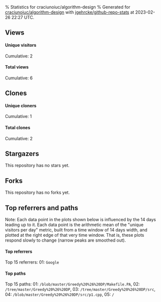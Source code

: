 % Statistics for craciunoiuc/algorithm-design
% Generated for [craciunoiuc/algorithm-design](https://github.com/craciunoiuc/algorithm-design) with [jgehrcke/github-repo-stats](https://github.com/jgehrcke/github-repo-stats) at 2023-02-26 22:27 UTC.


## Views

#### Unique visitors
<div id="chart_views_unique" class="full-width-chart"></div>

Cumulative: 2

#### Total views
<div id="chart_views_total" class="full-width-chart"></div>

Cumulative: 6

<div class="pagebreak-for-print"> </div>

## Clones

#### Unique cloners
<div id="chart_clones_unique" class="full-width-chart"></div>

Cumulative: 1

#### Total clones
<div id="chart_clones_total" class="full-width-chart"></div>

Cumulative: 2



<div class="pagebreak-for-print"> </div>



## Stargazers

This repository has no stars yet.



## Forks

This repository has no forks yet.



<div class="pagebreak-for-print"> </div>



## Top referrers and paths


Note: Each data point in the plots shown below is influenced by the 14 days
leading up to it. Each data point is the arithmetic mean of the "unique
visitors per day" metric, built from a time window of 14 days width, and
plotted at the right edge of that very time window. That is, these plots
respond slowly to change (narrow peaks are smoothed out).




#### Top referrers


<div id="chart_referrers_top_n_alltime" class="full-width-chart"></div>

Top 15 referrers: 01: `Google`





#### Top paths


<div id="chart_paths_top_n_alltime" class="full-width-chart"></div>

Top 15 paths: 01: `/blob/master/Greedy%20%26%20DP/Makefile.PA`, 02: `/tree/master/Greedy%20%26%20DP`, 03: `/tree/master/Greedy%20%26%20DP/src`, 04: `/blob/master/Greedy%20%26%20DP/src/p1.cpp`, 05: `/`


<script type="text/javascript">
    vegaEmbed('#chart_views_unique', {"$schema": "https://vega.github.io/schema/vega-lite/v4.17.0.json", "config": {"arc": {"fill": "#1b1e23"}, "area": {"fill": "#1b1e23"}, "axisBottom": {"domainColor": "#a9b4c4", "gridColor": "#a9b4c4", "labelColor": "#1b1e23", "labelFont": "relative-mono-11-pitch-pro, Menlo, monospace", "tickColor": "#a9b4c4", "titleColor": "#1b1e23", "titleFont": "relative-mono-11-pitch-pro, Menlo, monospace"}, "axisLeft": {"domainColor": "#a9b4c4", "gridColor": "#a9b4c4", "labelColor": "#1b1e23", "labelFont": "relative-mono-11-pitch-pro, Menlo, monospace", "tickColor": "#a9b4c4", "titleColor": "#1b1e23", "titleFont": "relative-mono-11-pitch-pro, Menlo, monospace"}, "axisX": {"grid": false}, "axisY": {"grid": false, "labelBound": true}, "background": "#FFFFFF", "group": {"fill": "#FFFFFF"}, "header": {"fontWeight": 400, "labelFont": "relative-mono-11-pitch-pro, Menlo, monospace", "titleFont": "relative-mono-11-pitch-pro, Menlo, monospace"}, "legend": {"labelFont": "relative-mono-11-pitch-pro, Menlo, monospace", "symbolSize": 200, "symbolType": "circle", "titleFont": "relative-mono-11-pitch-pro, Menlo, monospace"}, "line": {"color": "#1b1e23", "stroke": "#1b1e23"}, "path": {"stroke": "#1b1e23"}, "point": {"color": "#1b1e23", "cursor": "pointer", "filled": true, "size": 20}, "range": {"category": ["#85a2f7", "#ea9755", "#7eb36a", "#f07071", "#bc85d9", "#e587b6", "#a9b4c4", "#d4c05e", "#64b9c4"]}, "style": {"bar": {"fill": "#1b1e23"}, "text": {"font": "relative-mono-11-pitch-pro, Menlo, monospace", "fontWeight": 400}}, "symbol": {"shape": "circle"}, "title": {"anchor": "start", "font": "relative-mono-11-pitch-pro, Menlo, monospace", "fontWeight": 400}, "trail": {"color": "#1b1e23", "stroke": "#1b1e23"}, "view": {"stroke": null}}, "data": {"name": "data-7bfae7426c4ededf255293d0dce37114"}, "datasets": {"data-7bfae7426c4ededf255293d0dce37114": [{"time": "2023-02-10T00:00:00+00:00", "views_total": 1, "views_unique": 1}, {"time": "2023-02-17T00:00:00+00:00", "views_total": 0, "views_unique": 0}, {"time": "2023-02-25T00:00:00+00:00", "views_total": 5, "views_unique": 1}]}, "encoding": {"tooltip": [{"field": "views_unique", "format": ".1f", "title": "views (u)", "type": "quantitative"}, {"field": "time", "format": "%B %e, %Y", "title": "date", "type": "temporal"}], "x": {"axis": {"labelAngle": 25}, "field": "time", "scale": {"domain": ["2023-02-10", "2023-02-25"]}, "timeUnit": "yearmonthdate", "title": "date", "type": "temporal"}, "y": {"axis": {}, "field": "views_unique", "scale": {"domain": [0, 1.1], "type": "linear", "zero": true}, "title": "unique views per day", "type": "quantitative"}}, "height": 200, "mark": {"point": true, "type": "line"}, "padding": 10, "width": "container"}, {"actions": false, "renderer": "svg"}).catch(console.error);
vegaEmbed('#chart_views_total', {"$schema": "https://vega.github.io/schema/vega-lite/v4.17.0.json", "config": {"arc": {"fill": "#1b1e23"}, "area": {"fill": "#1b1e23"}, "axisBottom": {"domainColor": "#a9b4c4", "gridColor": "#a9b4c4", "labelColor": "#1b1e23", "labelFont": "relative-mono-11-pitch-pro, Menlo, monospace", "tickColor": "#a9b4c4", "titleColor": "#1b1e23", "titleFont": "relative-mono-11-pitch-pro, Menlo, monospace"}, "axisLeft": {"domainColor": "#a9b4c4", "gridColor": "#a9b4c4", "labelColor": "#1b1e23", "labelFont": "relative-mono-11-pitch-pro, Menlo, monospace", "tickColor": "#a9b4c4", "titleColor": "#1b1e23", "titleFont": "relative-mono-11-pitch-pro, Menlo, monospace"}, "axisX": {"grid": false}, "axisY": {"grid": false, "labelBound": true}, "background": "#FFFFFF", "group": {"fill": "#FFFFFF"}, "header": {"fontWeight": 400, "labelFont": "relative-mono-11-pitch-pro, Menlo, monospace", "titleFont": "relative-mono-11-pitch-pro, Menlo, monospace"}, "legend": {"labelFont": "relative-mono-11-pitch-pro, Menlo, monospace", "symbolSize": 200, "symbolType": "circle", "titleFont": "relative-mono-11-pitch-pro, Menlo, monospace"}, "line": {"color": "#1b1e23", "stroke": "#1b1e23"}, "path": {"stroke": "#1b1e23"}, "point": {"color": "#1b1e23", "cursor": "pointer", "filled": true, "size": 20}, "range": {"category": ["#85a2f7", "#ea9755", "#7eb36a", "#f07071", "#bc85d9", "#e587b6", "#a9b4c4", "#d4c05e", "#64b9c4"]}, "style": {"bar": {"fill": "#1b1e23"}, "text": {"font": "relative-mono-11-pitch-pro, Menlo, monospace", "fontWeight": 400}}, "symbol": {"shape": "circle"}, "title": {"anchor": "start", "font": "relative-mono-11-pitch-pro, Menlo, monospace", "fontWeight": 400}, "trail": {"color": "#1b1e23", "stroke": "#1b1e23"}, "view": {"stroke": null}}, "data": {"name": "data-7bfae7426c4ededf255293d0dce37114"}, "datasets": {"data-7bfae7426c4ededf255293d0dce37114": [{"time": "2023-02-10T00:00:00+00:00", "views_total": 1, "views_unique": 1}, {"time": "2023-02-17T00:00:00+00:00", "views_total": 0, "views_unique": 0}, {"time": "2023-02-25T00:00:00+00:00", "views_total": 5, "views_unique": 1}]}, "encoding": {"tooltip": [{"field": "views_total", "format": ".1f", "title": "views (t)", "type": "quantitative"}, {"field": "time", "format": "%B %e, %Y", "title": "date", "type": "temporal"}], "x": {"axis": {"labelAngle": 25}, "field": "time", "scale": {"domain": ["2023-02-10", "2023-02-25"]}, "timeUnit": "yearmonthdate", "title": "date", "type": "temporal"}, "y": {"axis": {}, "field": "views_total", "scale": {"domain": [0, 5.5], "type": "linear", "zero": true}, "title": "total views per day", "type": "quantitative"}}, "height": 200, "mark": {"point": true, "type": "line"}, "padding": 10, "width": "container"}, {"actions": false, "renderer": "svg"}).catch(console.error);
vegaEmbed('#chart_clones_unique', {"$schema": "https://vega.github.io/schema/vega-lite/v4.17.0.json", "config": {"arc": {"fill": "#1b1e23"}, "area": {"fill": "#1b1e23"}, "axisBottom": {"domainColor": "#a9b4c4", "gridColor": "#a9b4c4", "labelColor": "#1b1e23", "labelFont": "relative-mono-11-pitch-pro, Menlo, monospace", "tickColor": "#a9b4c4", "titleColor": "#1b1e23", "titleFont": "relative-mono-11-pitch-pro, Menlo, monospace"}, "axisLeft": {"domainColor": "#a9b4c4", "gridColor": "#a9b4c4", "labelColor": "#1b1e23", "labelFont": "relative-mono-11-pitch-pro, Menlo, monospace", "tickColor": "#a9b4c4", "titleColor": "#1b1e23", "titleFont": "relative-mono-11-pitch-pro, Menlo, monospace"}, "axisX": {"grid": false}, "axisY": {"grid": false, "labelBound": true}, "background": "#FFFFFF", "group": {"fill": "#FFFFFF"}, "header": {"fontWeight": 400, "labelFont": "relative-mono-11-pitch-pro, Menlo, monospace", "titleFont": "relative-mono-11-pitch-pro, Menlo, monospace"}, "legend": {"labelFont": "relative-mono-11-pitch-pro, Menlo, monospace", "symbolSize": 200, "symbolType": "circle", "titleFont": "relative-mono-11-pitch-pro, Menlo, monospace"}, "line": {"color": "#1b1e23", "stroke": "#1b1e23"}, "path": {"stroke": "#1b1e23"}, "point": {"color": "#1b1e23", "cursor": "pointer", "filled": true, "size": 20}, "range": {"category": ["#85a2f7", "#ea9755", "#7eb36a", "#f07071", "#bc85d9", "#e587b6", "#a9b4c4", "#d4c05e", "#64b9c4"]}, "style": {"bar": {"fill": "#1b1e23"}, "text": {"font": "relative-mono-11-pitch-pro, Menlo, monospace", "fontWeight": 400}}, "symbol": {"shape": "circle"}, "title": {"anchor": "start", "font": "relative-mono-11-pitch-pro, Menlo, monospace", "fontWeight": 400}, "trail": {"color": "#1b1e23", "stroke": "#1b1e23"}, "view": {"stroke": null}}, "data": {"name": "data-1962b39d55363eed6be4f752c9a5a16c"}, "datasets": {"data-1962b39d55363eed6be4f752c9a5a16c": [{"clones_total": 0, "clones_unique": 0, "time": "2023-02-10T00:00:00+00:00"}, {"clones_total": 2, "clones_unique": 1, "time": "2023-02-17T00:00:00+00:00"}, {"clones_total": 0, "clones_unique": 0, "time": "2023-02-25T00:00:00+00:00"}]}, "encoding": {"tooltip": [{"field": "clones_unique", "format": ".1f", "title": "clones (u)", "type": "quantitative"}, {"field": "time", "format": "%B %e, %Y", "title": "date", "type": "temporal"}], "x": {"axis": {"labelAngle": 25}, "field": "time", "scale": {"domain": ["2023-02-10", "2023-02-25"]}, "timeUnit": "yearmonthdate", "title": "date", "type": "temporal"}, "y": {"axis": {}, "field": "clones_unique", "scale": {"domain": [0, 1.1], "type": "linear", "zero": true}, "title": "unique clones per day", "type": "quantitative"}}, "height": 200, "mark": {"point": true, "type": "line"}, "padding": 10, "width": "container"}, {"actions": false, "renderer": "svg"}).catch(console.error);
vegaEmbed('#chart_clones_total', {"$schema": "https://vega.github.io/schema/vega-lite/v4.17.0.json", "config": {"arc": {"fill": "#1b1e23"}, "area": {"fill": "#1b1e23"}, "axisBottom": {"domainColor": "#a9b4c4", "gridColor": "#a9b4c4", "labelColor": "#1b1e23", "labelFont": "relative-mono-11-pitch-pro, Menlo, monospace", "tickColor": "#a9b4c4", "titleColor": "#1b1e23", "titleFont": "relative-mono-11-pitch-pro, Menlo, monospace"}, "axisLeft": {"domainColor": "#a9b4c4", "gridColor": "#a9b4c4", "labelColor": "#1b1e23", "labelFont": "relative-mono-11-pitch-pro, Menlo, monospace", "tickColor": "#a9b4c4", "titleColor": "#1b1e23", "titleFont": "relative-mono-11-pitch-pro, Menlo, monospace"}, "axisX": {"grid": false}, "axisY": {"grid": false, "labelBound": true}, "background": "#FFFFFF", "group": {"fill": "#FFFFFF"}, "header": {"fontWeight": 400, "labelFont": "relative-mono-11-pitch-pro, Menlo, monospace", "titleFont": "relative-mono-11-pitch-pro, Menlo, monospace"}, "legend": {"labelFont": "relative-mono-11-pitch-pro, Menlo, monospace", "symbolSize": 200, "symbolType": "circle", "titleFont": "relative-mono-11-pitch-pro, Menlo, monospace"}, "line": {"color": "#1b1e23", "stroke": "#1b1e23"}, "path": {"stroke": "#1b1e23"}, "point": {"color": "#1b1e23", "cursor": "pointer", "filled": true, "size": 20}, "range": {"category": ["#85a2f7", "#ea9755", "#7eb36a", "#f07071", "#bc85d9", "#e587b6", "#a9b4c4", "#d4c05e", "#64b9c4"]}, "style": {"bar": {"fill": "#1b1e23"}, "text": {"font": "relative-mono-11-pitch-pro, Menlo, monospace", "fontWeight": 400}}, "symbol": {"shape": "circle"}, "title": {"anchor": "start", "font": "relative-mono-11-pitch-pro, Menlo, monospace", "fontWeight": 400}, "trail": {"color": "#1b1e23", "stroke": "#1b1e23"}, "view": {"stroke": null}}, "data": {"name": "data-1962b39d55363eed6be4f752c9a5a16c"}, "datasets": {"data-1962b39d55363eed6be4f752c9a5a16c": [{"clones_total": 0, "clones_unique": 0, "time": "2023-02-10T00:00:00+00:00"}, {"clones_total": 2, "clones_unique": 1, "time": "2023-02-17T00:00:00+00:00"}, {"clones_total": 0, "clones_unique": 0, "time": "2023-02-25T00:00:00+00:00"}]}, "encoding": {"tooltip": [{"field": "clones_total", "format": ".1f", "title": "clones (t)", "type": "quantitative"}, {"field": "time", "format": "%B %e, %Y", "title": "date", "type": "temporal"}], "x": {"axis": {"labelAngle": 25}, "field": "time", "scale": {"domain": ["2023-02-10", "2023-02-25"]}, "timeUnit": "yearmonthdate", "title": "date", "type": "temporal"}, "y": {"axis": {}, "field": "clones_total", "scale": {"domain": [0, 2.2], "type": "linear", "zero": true}, "title": "total clones per day", "type": "quantitative"}}, "height": 200, "mark": {"point": true, "type": "line"}, "padding": 10, "width": "container"}, {"actions": false, "renderer": "svg"}).catch(console.error);
vegaEmbed('#chart_referrers_top_n_alltime', {"$schema": "https://vega.github.io/schema/vega-lite/v4.17.0.json", "config": {"arc": {"fill": "#1b1e23"}, "area": {"fill": "#1b1e23"}, "axisBottom": {"domainColor": "#a9b4c4", "gridColor": "#a9b4c4", "labelColor": "#1b1e23", "labelFont": "relative-mono-11-pitch-pro, Menlo, monospace", "tickColor": "#a9b4c4", "titleColor": "#1b1e23", "titleFont": "relative-mono-11-pitch-pro, Menlo, monospace"}, "axisLeft": {"domainColor": "#a9b4c4", "gridColor": "#a9b4c4", "labelColor": "#1b1e23", "labelFont": "relative-mono-11-pitch-pro, Menlo, monospace", "tickColor": "#a9b4c4", "titleColor": "#1b1e23", "titleFont": "relative-mono-11-pitch-pro, Menlo, monospace"}, "axisX": {"grid": false}, "axisY": {"grid": false}, "background": "#FFFFFF", "group": {"fill": "#FFFFFF"}, "header": {"fontWeight": 400, "labelFont": "relative-mono-11-pitch-pro, Menlo, monospace", "titleFont": "relative-mono-11-pitch-pro, Menlo, monospace"}, "legend": {"labelFont": "relative-mono-11-pitch-pro, Menlo, monospace", "symbolSize": 200, "symbolType": "circle", "titleFont": "relative-mono-11-pitch-pro, Menlo, monospace"}, "line": {"color": "#1b1e23", "stroke": "#1b1e23"}, "path": {"stroke": "#1b1e23"}, "point": {"color": "#1b1e23", "cursor": "pointer", "filled": true, "size": 30}, "range": {"category": ["#85a2f7", "#ea9755", "#7eb36a", "#f07071", "#bc85d9", "#e587b6", "#a9b4c4", "#d4c05e", "#64b9c4"]}, "style": {"bar": {"fill": "#1b1e23"}, "text": {"font": "relative-mono-11-pitch-pro, Menlo, monospace", "fontWeight": 400}}, "symbol": {"shape": "circle"}, "title": {"anchor": "start", "font": "relative-mono-11-pitch-pro, Menlo, monospace", "fontWeight": 400}, "trail": {"color": "#1b1e23", "stroke": "#1b1e23"}, "view": {"stroke": null}}, "data": {"name": "data-b4471547c0233bb521bcf1093ba542c2"}, "datasets": {"data-b4471547c0233bb521bcf1093ba542c2": [{"referrer": "Google", "time": "2023-02-26T00:00:00+00:00", "views_unique": 1, "views_unique_norm": 0.07142857142857142}]}, "encoding": {"color": {"field": "referrer", "legend": {"direction": "vertical", "orient": "top", "title": "Legend:"}, "sort": {"field": "order"}, "type": "nominal"}, "tooltip": [{"field": "referrer", "type": "nominal"}, {"field": "views_unique_norm", "format": ".2f", "title": "views (14d mean)", "type": "quantitative"}, {"field": "time", "format": "%B %e, %Y", "title": "date", "type": "temporal"}], "x": {"axis": {"labelAngle": 25}, "field": "time", "scale": {"domain": ["2023-02-10", "2023-02-25"]}, "timeUnit": "yearmonthdate", "title": "date", "type": "temporal"}, "y": {"field": "views_unique_norm", "scale": {"domain": [0, 0.07857142857142857], "type": "linear", "zero": true}, "title": "unique visitors per day (mean from last 14 days)", "type": "quantitative"}}, "height": 300, "mark": {"point": true, "type": "line"}, "padding": 10, "width": "container"}, {"actions": false, "renderer": "svg"}).catch(console.error);
vegaEmbed('#chart_paths_top_n_alltime', {"$schema": "https://vega.github.io/schema/vega-lite/v4.17.0.json", "config": {"arc": {"fill": "#1b1e23"}, "area": {"fill": "#1b1e23"}, "axisBottom": {"domainColor": "#a9b4c4", "gridColor": "#a9b4c4", "labelColor": "#1b1e23", "labelFont": "relative-mono-11-pitch-pro, Menlo, monospace", "tickColor": "#a9b4c4", "titleColor": "#1b1e23", "titleFont": "relative-mono-11-pitch-pro, Menlo, monospace"}, "axisLeft": {"domainColor": "#a9b4c4", "gridColor": "#a9b4c4", "labelColor": "#1b1e23", "labelFont": "relative-mono-11-pitch-pro, Menlo, monospace", "tickColor": "#a9b4c4", "titleColor": "#1b1e23", "titleFont": "relative-mono-11-pitch-pro, Menlo, monospace"}, "axisX": {"grid": false}, "axisY": {"grid": false}, "background": "#FFFFFF", "group": {"fill": "#FFFFFF"}, "header": {"fontWeight": 400, "labelFont": "relative-mono-11-pitch-pro, Menlo, monospace", "titleFont": "relative-mono-11-pitch-pro, Menlo, monospace"}, "legend": {"labelFont": "relative-mono-11-pitch-pro, Menlo, monospace", "symbolSize": 200, "symbolType": "circle", "titleFont": "relative-mono-11-pitch-pro, Menlo, monospace"}, "line": {"color": "#1b1e23", "stroke": "#1b1e23"}, "path": {"stroke": "#1b1e23"}, "point": {"color": "#1b1e23", "cursor": "pointer", "filled": true, "size": 30}, "range": {"category": ["#85a2f7", "#ea9755", "#7eb36a", "#f07071", "#bc85d9", "#e587b6", "#a9b4c4", "#d4c05e", "#64b9c4"]}, "style": {"bar": {"fill": "#1b1e23"}, "text": {"font": "relative-mono-11-pitch-pro, Menlo, monospace", "fontWeight": 400}}, "symbol": {"shape": "circle"}, "title": {"anchor": "start", "font": "relative-mono-11-pitch-pro, Menlo, monospace", "fontWeight": 400}, "trail": {"color": "#1b1e23", "stroke": "#1b1e23"}, "view": {"stroke": null}}, "data": {"name": "data-6ac644a2fcb7e786464a205db387429d"}, "datasets": {"data-6ac644a2fcb7e786464a205db387429d": [{"path": "/blob/master/Greedy%20%26%20DP/Makefile.PA", "time": "2023-02-11T00:00:00+00:00", "views_unique": null, "views_unique_norm": null}, {"path": "/blob/master/Greedy%20%26%20DP/Makefile.PA", "time": "2023-02-12T00:00:00+00:00", "views_unique": null, "views_unique_norm": null}, {"path": "/blob/master/Greedy%20%26%20DP/Makefile.PA", "time": "2023-02-13T00:00:00+00:00", "views_unique": null, "views_unique_norm": null}, {"path": "/blob/master/Greedy%20%26%20DP/Makefile.PA", "time": "2023-02-14T00:00:00+00:00", "views_unique": null, "views_unique_norm": null}, {"path": "/blob/master/Greedy%20%26%20DP/Makefile.PA", "time": "2023-02-15T00:00:00+00:00", "views_unique": null, "views_unique_norm": null}, {"path": "/blob/master/Greedy%20%26%20DP/Makefile.PA", "time": "2023-02-16T00:00:00+00:00", "views_unique": null, "views_unique_norm": null}, {"path": "/blob/master/Greedy%20%26%20DP/Makefile.PA", "time": "2023-02-17T00:00:00+00:00", "views_unique": null, "views_unique_norm": null}, {"path": "/blob/master/Greedy%20%26%20DP/Makefile.PA", "time": "2023-02-18T00:00:00+00:00", "views_unique": null, "views_unique_norm": null}, {"path": "/blob/master/Greedy%20%26%20DP/Makefile.PA", "time": "2023-02-19T00:00:00+00:00", "views_unique": null, "views_unique_norm": null}, {"path": "/blob/master/Greedy%20%26%20DP/Makefile.PA", "time": "2023-02-20T00:00:00+00:00", "views_unique": null, "views_unique_norm": null}, {"path": "/blob/master/Greedy%20%26%20DP/Makefile.PA", "time": "2023-02-21T00:00:00+00:00", "views_unique": null, "views_unique_norm": null}, {"path": "/blob/master/Greedy%20%26%20DP/Makefile.PA", "time": "2023-02-22T00:00:00+00:00", "views_unique": null, "views_unique_norm": null}, {"path": "/blob/master/Greedy%20%26%20DP/Makefile.PA", "time": "2023-02-23T00:00:00+00:00", "views_unique": null, "views_unique_norm": null}, {"path": "/blob/master/Greedy%20%26%20DP/Makefile.PA", "time": "2023-02-26T00:00:00+00:00", "views_unique": 1.0, "views_unique_norm": 0.07142857142857142}, {"path": "/tree/master/Greedy%20%26%20DP", "time": "2023-02-11T00:00:00+00:00", "views_unique": null, "views_unique_norm": null}, {"path": "/tree/master/Greedy%20%26%20DP", "time": "2023-02-12T00:00:00+00:00", "views_unique": null, "views_unique_norm": null}, {"path": "/tree/master/Greedy%20%26%20DP", "time": "2023-02-13T00:00:00+00:00", "views_unique": null, "views_unique_norm": null}, {"path": "/tree/master/Greedy%20%26%20DP", "time": "2023-02-14T00:00:00+00:00", "views_unique": null, "views_unique_norm": null}, {"path": "/tree/master/Greedy%20%26%20DP", "time": "2023-02-15T00:00:00+00:00", "views_unique": null, "views_unique_norm": null}, {"path": "/tree/master/Greedy%20%26%20DP", "time": "2023-02-16T00:00:00+00:00", "views_unique": null, "views_unique_norm": null}, {"path": "/tree/master/Greedy%20%26%20DP", "time": "2023-02-17T00:00:00+00:00", "views_unique": null, "views_unique_norm": null}, {"path": "/tree/master/Greedy%20%26%20DP", "time": "2023-02-18T00:00:00+00:00", "views_unique": null, "views_unique_norm": null}, {"path": "/tree/master/Greedy%20%26%20DP", "time": "2023-02-19T00:00:00+00:00", "views_unique": null, "views_unique_norm": null}, {"path": "/tree/master/Greedy%20%26%20DP", "time": "2023-02-20T00:00:00+00:00", "views_unique": null, "views_unique_norm": null}, {"path": "/tree/master/Greedy%20%26%20DP", "time": "2023-02-21T00:00:00+00:00", "views_unique": null, "views_unique_norm": null}, {"path": "/tree/master/Greedy%20%26%20DP", "time": "2023-02-22T00:00:00+00:00", "views_unique": null, "views_unique_norm": null}, {"path": "/tree/master/Greedy%20%26%20DP", "time": "2023-02-23T00:00:00+00:00", "views_unique": null, "views_unique_norm": null}, {"path": "/tree/master/Greedy%20%26%20DP", "time": "2023-02-26T00:00:00+00:00", "views_unique": 1.0, "views_unique_norm": 0.07142857142857142}, {"path": "/tree/master/Greedy%20%26%20DP/src", "time": "2023-02-11T00:00:00+00:00", "views_unique": null, "views_unique_norm": null}, {"path": "/tree/master/Greedy%20%26%20DP/src", "time": "2023-02-12T00:00:00+00:00", "views_unique": null, "views_unique_norm": null}, {"path": "/tree/master/Greedy%20%26%20DP/src", "time": "2023-02-13T00:00:00+00:00", "views_unique": null, "views_unique_norm": null}, {"path": "/tree/master/Greedy%20%26%20DP/src", "time": "2023-02-14T00:00:00+00:00", "views_unique": null, "views_unique_norm": null}, {"path": "/tree/master/Greedy%20%26%20DP/src", "time": "2023-02-15T00:00:00+00:00", "views_unique": null, "views_unique_norm": null}, {"path": "/tree/master/Greedy%20%26%20DP/src", "time": "2023-02-16T00:00:00+00:00", "views_unique": null, "views_unique_norm": null}, {"path": "/tree/master/Greedy%20%26%20DP/src", "time": "2023-02-17T00:00:00+00:00", "views_unique": null, "views_unique_norm": null}, {"path": "/tree/master/Greedy%20%26%20DP/src", "time": "2023-02-18T00:00:00+00:00", "views_unique": null, "views_unique_norm": null}, {"path": "/tree/master/Greedy%20%26%20DP/src", "time": "2023-02-19T00:00:00+00:00", "views_unique": null, "views_unique_norm": null}, {"path": "/tree/master/Greedy%20%26%20DP/src", "time": "2023-02-20T00:00:00+00:00", "views_unique": null, "views_unique_norm": null}, {"path": "/tree/master/Greedy%20%26%20DP/src", "time": "2023-02-21T00:00:00+00:00", "views_unique": null, "views_unique_norm": null}, {"path": "/tree/master/Greedy%20%26%20DP/src", "time": "2023-02-22T00:00:00+00:00", "views_unique": null, "views_unique_norm": null}, {"path": "/tree/master/Greedy%20%26%20DP/src", "time": "2023-02-23T00:00:00+00:00", "views_unique": null, "views_unique_norm": null}, {"path": "/tree/master/Greedy%20%26%20DP/src", "time": "2023-02-26T00:00:00+00:00", "views_unique": 1.0, "views_unique_norm": 0.07142857142857142}, {"path": "/blob/master/Greedy%20%26%20DP/src/p1.cpp", "time": "2023-02-11T00:00:00+00:00", "views_unique": null, "views_unique_norm": null}, {"path": "/blob/master/Greedy%20%26%20DP/src/p1.cpp", "time": "2023-02-12T00:00:00+00:00", "views_unique": null, "views_unique_norm": null}, {"path": "/blob/master/Greedy%20%26%20DP/src/p1.cpp", "time": "2023-02-13T00:00:00+00:00", "views_unique": null, "views_unique_norm": null}, {"path": "/blob/master/Greedy%20%26%20DP/src/p1.cpp", "time": "2023-02-14T00:00:00+00:00", "views_unique": null, "views_unique_norm": null}, {"path": "/blob/master/Greedy%20%26%20DP/src/p1.cpp", "time": "2023-02-15T00:00:00+00:00", "views_unique": null, "views_unique_norm": null}, {"path": "/blob/master/Greedy%20%26%20DP/src/p1.cpp", "time": "2023-02-16T00:00:00+00:00", "views_unique": null, "views_unique_norm": null}, {"path": "/blob/master/Greedy%20%26%20DP/src/p1.cpp", "time": "2023-02-17T00:00:00+00:00", "views_unique": null, "views_unique_norm": null}, {"path": "/blob/master/Greedy%20%26%20DP/src/p1.cpp", "time": "2023-02-18T00:00:00+00:00", "views_unique": null, "views_unique_norm": null}, {"path": "/blob/master/Greedy%20%26%20DP/src/p1.cpp", "time": "2023-02-19T00:00:00+00:00", "views_unique": null, "views_unique_norm": null}, {"path": "/blob/master/Greedy%20%26%20DP/src/p1.cpp", "time": "2023-02-20T00:00:00+00:00", "views_unique": null, "views_unique_norm": null}, {"path": "/blob/master/Greedy%20%26%20DP/src/p1.cpp", "time": "2023-02-21T00:00:00+00:00", "views_unique": null, "views_unique_norm": null}, {"path": "/blob/master/Greedy%20%26%20DP/src/p1.cpp", "time": "2023-02-22T00:00:00+00:00", "views_unique": null, "views_unique_norm": null}, {"path": "/blob/master/Greedy%20%26%20DP/src/p1.cpp", "time": "2023-02-23T00:00:00+00:00", "views_unique": null, "views_unique_norm": null}, {"path": "/blob/master/Greedy%20%26%20DP/src/p1.cpp", "time": "2023-02-26T00:00:00+00:00", "views_unique": 1.0, "views_unique_norm": 0.07142857142857142}, {"path": "/", "time": "2023-02-11T00:00:00+00:00", "views_unique": 1.0, "views_unique_norm": 0.07142857142857142}, {"path": "/", "time": "2023-02-12T00:00:00+00:00", "views_unique": 1.0, "views_unique_norm": 0.07142857142857142}, {"path": "/", "time": "2023-02-13T00:00:00+00:00", "views_unique": 1.0, "views_unique_norm": 0.07142857142857142}, {"path": "/", "time": "2023-02-14T00:00:00+00:00", "views_unique": 1.0, "views_unique_norm": 0.07142857142857142}, {"path": "/", "time": "2023-02-15T00:00:00+00:00", "views_unique": 1.0, "views_unique_norm": 0.07142857142857142}, {"path": "/", "time": "2023-02-16T00:00:00+00:00", "views_unique": 1.0, "views_unique_norm": 0.07142857142857142}, {"path": "/", "time": "2023-02-17T00:00:00+00:00", "views_unique": 1.0, "views_unique_norm": 0.07142857142857142}, {"path": "/", "time": "2023-02-18T00:00:00+00:00", "views_unique": 1.0, "views_unique_norm": 0.07142857142857142}, {"path": "/", "time": "2023-02-19T00:00:00+00:00", "views_unique": 1.0, "views_unique_norm": 0.07142857142857142}, {"path": "/", "time": "2023-02-20T00:00:00+00:00", "views_unique": 1.0, "views_unique_norm": 0.07142857142857142}, {"path": "/", "time": "2023-02-21T00:00:00+00:00", "views_unique": 1.0, "views_unique_norm": 0.07142857142857142}, {"path": "/", "time": "2023-02-22T00:00:00+00:00", "views_unique": 1.0, "views_unique_norm": 0.07142857142857142}, {"path": "/", "time": "2023-02-23T00:00:00+00:00", "views_unique": 1.0, "views_unique_norm": 0.07142857142857142}, {"path": "/", "time": "2023-02-26T00:00:00+00:00", "views_unique": 1.0, "views_unique_norm": 0.07142857142857142}]}, "encoding": {"color": {"field": "path", "legend": {"direction": "vertical", "orient": "top", "title": "Legend:"}, "sort": {"field": "order"}, "type": "nominal"}, "tooltip": [{"field": "path", "type": "nominal"}, {"field": "views_unique_norm", "format": ".2f", "title": "views (14d mean)", "type": "quantitative"}, {"field": "time", "format": "%B %e, %Y", "title": "date", "type": "temporal"}], "x": {"axis": {"labelAngle": 25}, "field": "time", "scale": {"domain": ["2023-02-10", "2023-02-25"]}, "timeUnit": "yearmonthdate", "title": "date", "type": "temporal"}, "y": {"field": "views_unique_norm", "scale": {"domain": [0, 0.07857142857142857], "type": "linear", "zero": true}, "title": "unique visitors per day (mean from last 14 days)", "type": "quantitative"}}, "height": 300, "mark": {"point": true, "type": "line"}, "padding": 10, "width": "container"}, {"actions": false, "renderer": "svg"}).catch(console.error);
    </script>